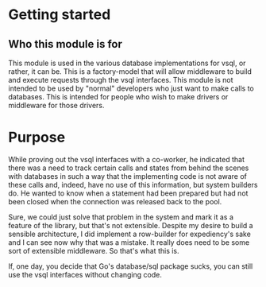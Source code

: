# Getting started

## Who this module is for

This module is used in the various database implementations for vsql, or rather, it can be. This is a factory-model that will allow middleware to build and execute requests through the vsql interfaces. This module is not intended to be used by "normal" developers who just want to make calls to databases. This is intended for people who wish to make drivers or middleware for those drivers.

# Purpose

While proving out the vsql interfaces with a co-worker, he indicated that there was a need to track certain calls and states from behind the scenes with databases in such a way that the implementing code is not aware of these calls and, indeed, have no use of this information, but system builders do. He wanted to know when a statement had been prepared but had not been closed when the connection was released back to the pool.

Sure, we could just solve that problem in the system and mark it as a feature of the library, but that's not extensible. Despite my desire to build a sensible architecture, I did implement a row-builder for expediency's sake and I can see now why that was a mistake. It really does need to be some sort of extensible middleware. So that's what this is.

If, one day, you decide that Go's database/sql package sucks, you can still use the vsql interfaces without changing code.